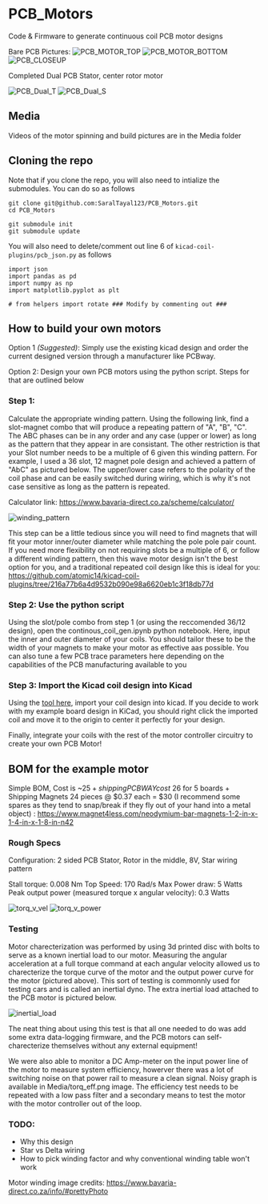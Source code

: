 # PCB_Motors
Code &amp; Firmware to generate continuous coil PCB motor designs

Bare PCB Pictures: 
![PCB_MOTOR_TOP](Media/construction/PCB_MOTOR_TOP.JPG)
![PCB_MOTOR_BOTTOM](Media/construction/PCB_MOTOR_BOTTOM.JPG)
![PCB_CLOSEUP](Media/construction/PCB_CLOSEUP.JPG)

Completed Dual PCB Stator, center rotor motor

![PCB_Dual_T](media/construction/PCB_MOTOR_DUAL_TOP.png)
![PCB_Dual_S](media/construction/PCB_MOTOR_DUAL_SIDE.png)

## Media

Videos of the motor spinning and build pictures are in the Media folder

## Cloning the repo
Note that if you clone the repo, you will also need to intialize the submodules. You can do so as follows

```
git clone git@github.com:SaralTayal123/PCB_Motors.git
cd PCB_Motors

git submodule init
git submodule update
```

You will also need to delete/comment out line 6 of `kicad-coil-plugins/pcb_json.py` as follows

```
import json
import pandas as pd
import numpy as np
import matplotlib.pyplot as plt

# from helpers import rotate ### Modify by commenting out ###
```

## How to build your own motors

Option 1 *(Suggested)*: Simply use the existing kicad design and order the current designed version through a manufacturer like PCBway.

Option 2: Design your own PCB motors using the python script. Steps for that are outlined below

### Step 1: 
 
Calculate the appropriate winding pattern. Using the following link, find a slot-magnet combo that will produce a repeating pattern of "A", "B", "C". The ABC phases can be in any order and any case (upper or lower) as long as the pattern that they appear in are consistant. The other restriction is that your Slot number needs to be a multiple of 6 given this winding pattern. For example, I used a 36 slot, 12 magnet pole design and achieved a pattern of "AbC" as pictured below. The upper/lower case refers to the polarity of the coil phase and can be easily switched during wiring, which is why it's not case sensitive as long as the pattern is repeated. 

Calculator link: https://www.bavaria-direct.co.za/scheme/calculator/

![winding_pattern](Media/winding_pattern.png)

This step can be a little tedious since you will need to find magnets that will fit your motor inner/outer diameter while matching the pole pole pair count. If you need more flexibility on not requiring slots be a multiple of 6, or follow a different winding pattern, then this wave motor design isn't the best option for you, and a traditional repeated coil design like this is ideal for you: https://github.com/atomic14/kicad-coil-plugins/tree/216a77b6a4d9532b090e98a6620eb1c3f18db77d


### Step 2: Use the python script

Using the slot/pole combo from step 1 (or using the reccomended 36/12 design), open the continous_coil_gen.ipynb python notebook. Here, input the inner and outer diameter of your coils. You should tailor these to be the width of your magnets to make your motor as effective aas possible. You can also tune a few PCB trace parameters here depending on the capabilities of the PCB manufacturing available to you

### Step 3: Import the Kicad coil design into Kicad

Using the [tool here](https://github.com/atomic14/kicad-coil-plugins/tree/216a77b6a4d9532b090e98a6620eb1c3f18db77d), import your coil design into kicad. If you decide to work with my example board design in KiCad, you should right click the imported coil and move it to the origin to center it perfectly for your design.

Finally, integrate your coils with the rest of the motor controller circuitry to create your own PCB Motor!


## BOM for the example motor
Simple BOM, Cost is ~$25 + shipping
PCBWAY cost ~$26 for 5 boards + Shipping
Magnets 24 pieces @ $0.37 each = $30 (I recommend some spares as they tend to snap/break if they fly out of your hand into a metal object) : https://www.magnet4less.com/neodymium-bar-magnets-1-2-in-x-1-4-in-x-1-8-in-n42

### Rough Specs

Configuration: 2 sided PCB Stator, Rotor in the middle, 8V, Star wiring pattern

Stall torque: 0.008 Nm
Top Speed: 170 Rad/s
Max Power draw: 5 Watts
Peak output power (measured torque x angular velocity): 0.3 Watts

![torq_v_vel](Media/torq_v_vel.png)
![torq_v_power](Media/torq_v_power.png)

### Testing

Motor charecterization was performed by using 3d printed disc with bolts to serve as a known inertial load to our motor. Measuring the angular acceleration at a full torque command at each angular velocity allowed us to charecterize the torque curve of the motor and the output power curve for the motor (pictured above). This sort of testing is commonnly used for testing cars and is called an inertial dyno. The extra inertial load attached to the PCB motor is pictured below.

![inertial_load](Media/construction/inertial_load.png)

The neat thing about using this test is that all one needed to do was add some extra data-logging firmware, and the PCB motors can self-charecterize themselves without any external equipment!

We were also able to monitor a DC Amp-meter on the input power line of the motor to measure system efficiency, howerver there was a lot of switching noise on that power rail to measure a clean signal. Noisy graph is available in Media/torq_eff.png image. The efficiency test needs to be repeated with a low pass filter and a secondary means to test the motor with the motor controller out of the loop. 

### TODO: 
* Why this design
* Star vs Delta wiring
* How to pick winding factor and why conventional winding table won't work


Motor winding image credits: 
https://www.bavaria-direct.co.za/info/#prettyPhoto